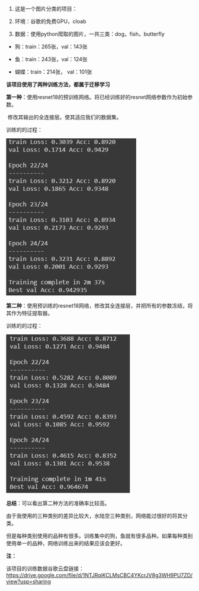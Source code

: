 1. 这是一个图片分类的项目：

2. 环境：谷歌的免费GPU，cloab

3. 数据：使用python爬取的图片，一共三类：dog，fish，butterfly


- 狗：train：265张，val：143张 

- 鱼：train：243张，val：124张 

- 蝴蝶：train：214张， val：101张 


**该项目使用了两种训练方法，都属于迁移学习**

**第一种**：使用resnet18的预训练网络。将已经训练好的resnet网络参数作为初始参数。

​				修改其输出的全连接层。使其适应我们的数据集。

训练的的过程：

![image-20210205163804110](img/image-20210205163804110.png)



**第二种**：使用预训练的resnet18网络，修改其全连接层，并把所有的参数冻结，将其作为特征提取器。

训练的的过程：

![image-20210205164039286](img/image-20210205164039286.png)

**总结**：可以看出第二种方法的准确率比较高。

​	由于我使用的三种类别的差异比较大，水陆空三种类别，网络能过很好的将其分类。

但是每种类别使用的品种有很多。训练集中的狗，鱼就有很多品种。如果每种类别使用单一的品种，网络训练出来的结果应该会更好。

**注：**

该项目的训练数据谷歌云盘链接：https://drive.google.com/file/d/1NTJRqiKCLMsCBC4YKcrJV8g3WH9PU7ZD/view?usp=sharing